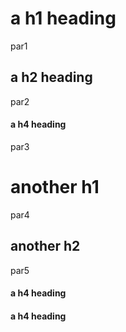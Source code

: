 # a h1 heading

par1

## a h2 heading

par2

#### a h4 heading

par3

another h1
==========

par4

another h2
----------

par5

#### a h4 heading ####

#### a h4 heading ########
